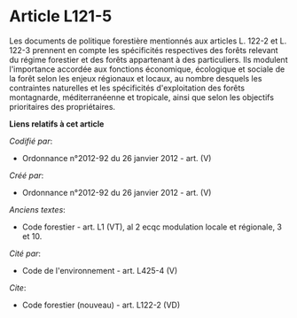 # Article L121-5

Les documents de politique forestière mentionnés aux articles L. 122-2 et L. 122-3 prennent en compte les spécificités
respectives des forêts relevant du régime forestier et des forêts appartenant à des particuliers. Ils modulent l'importance
accordée aux fonctions économique, écologique et sociale de la forêt selon les enjeux régionaux et locaux, au nombre desquels
les contraintes naturelles et les spécificités d'exploitation des forêts montagnarde, méditerranéenne et tropicale, ainsi que
selon les objectifs prioritaires des propriétaires.

**Liens relatifs à cet article**

_Codifié par_:

  - Ordonnance n°2012-92 du 26 janvier 2012 - art. (V)

_Créé par_:

  - Ordonnance n°2012-92 du 26 janvier 2012 - art. (V)

_Anciens textes_:

  - Code forestier - art. L1 (VT), al 2 ecqc modulation locale et régionale, 3 et 10.

_Cité par_:

  - Code de l'environnement - art. L425-4 (V)

_Cite_:

  - Code forestier (nouveau) - art. L122-2 (VD)
